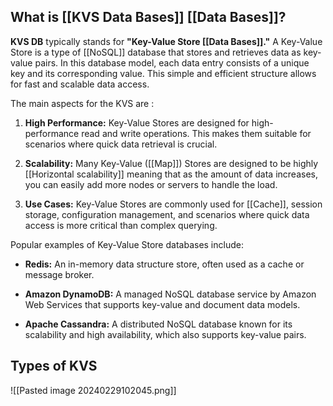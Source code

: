 
## What is [[KVS Data Bases]] [[Data Bases]]?

**KVS DB** typically stands for **"Key-Value Store [[Data Bases]]."** A Key-Value Store is a type of [[NoSQL]] database that stores and retrieves data as key-value pairs. In this database model, each data entry consists of a unique key and its corresponding value. This simple and efficient structure allows for fast and scalable data access.

The main aspects for the KVS are :

1. **High Performance:** Key-Value Stores are designed for high-performance read and write operations. This makes them suitable for scenarios where quick data retrieval is crucial.

2. **Scalability:** Many Key-Value ([[Map]]) Stores are designed to be highly [[Horizontal scalability]] meaning that as the amount of data increases, you can easily add more nodes or servers to handle the load.

3. **Use Cases:** Key-Value Stores are commonly used for [[Cache]], session storage, configuration management, and scenarios where quick data access is more critical than complex querying.


Popular examples of Key-Value Store databases include:

- **Redis:** An in-memory data structure store, often used as a cache or message broker.

- **Amazon DynamoDB:** A managed NoSQL database service by Amazon Web Services that supports key-value and document data models.

- **Apache Cassandra:** A distributed NoSQL database known for its scalability and high availability, which also supports key-value pairs.


## Types of KVS

![[Pasted image 20240229102045.png]]
